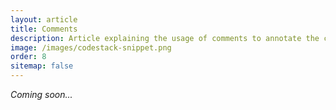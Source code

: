 ```yaml
---
layout: article
title: Comments
description: Article explaining the usage of comments to annotate the code
image: /images/codestack-snippet.png
order: 8
sitemap: false
---
```

*Coming soon...*